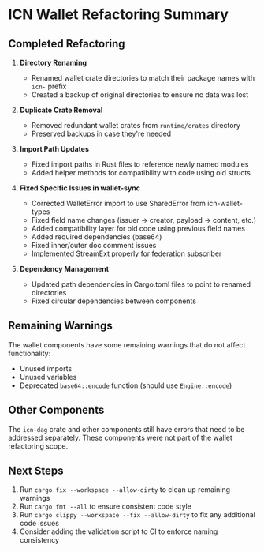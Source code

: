 # ICN Wallet Refactoring Summary

## Completed Refactoring

1. **Directory Renaming**
   - Renamed wallet crate directories to match their package names with `icn-` prefix
   - Created a backup of original directories to ensure no data was lost

2. **Duplicate Crate Removal**
   - Removed redundant wallet crates from `runtime/crates` directory
   - Preserved backups in case they're needed

3. **Import Path Updates**
   - Fixed import paths in Rust files to reference newly named modules
   - Added helper methods for compatibility with code using old structs

4. **Fixed Specific Issues in wallet-sync**
   - Corrected WalletError import to use SharedError from icn-wallet-types
   - Fixed field name changes (issuer → creator, payload → content, etc.)
   - Added compatibility layer for old code using previous field names
   - Added required dependencies (base64)
   - Fixed inner/outer doc comment issues
   - Implemented StreamExt properly for federation subscriber

5. **Dependency Management**
   - Updated path dependencies in Cargo.toml files to point to renamed directories
   - Fixed circular dependencies between components

## Remaining Warnings

The wallet components have some remaining warnings that do not affect functionality:
- Unused imports
- Unused variables
- Deprecated `base64::encode` function (should use `Engine::encode`)

## Other Components

The `icn-dag` crate and other components still have errors that need to be addressed separately. These components were not part of the wallet refactoring scope.

## Next Steps

1. Run `cargo fix --workspace --allow-dirty` to clean up remaining warnings
2. Run `cargo fmt --all` to ensure consistent code style
3. Run `cargo clippy --workspace --fix --allow-dirty` to fix any additional code issues
4. Consider adding the validation script to CI to enforce naming consistency 